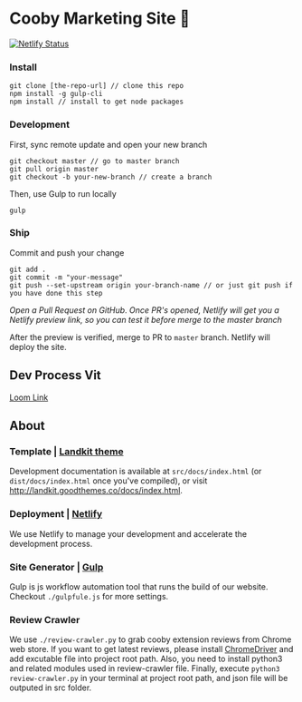 # Cooby Marketing Site 📣

[![Netlify Status](https://api.netlify.com/api/v1/badges/b96fc415-05e1-4a19-bb8f-17435f0dc533/deploy-status)](https://app.netlify.com/sites/cooby/deploys)

### Install 
```
git clone [the-repo-url] // clone this repo 
npm install -g gulp-cli
npm install // install to get node packages 
```

### Development 

First, sync remote update and open your new branch 

```
git checkout master // go to master branch 
git pull origin master  
git checkout -b your-new-branch // create a branch 
```
Then, use Gulp to run locally 

```
gulp
```


### Ship 

Commit and push your change 

```
git add . 
git commit -m "your-message"
git push --set-upstream origin your-branch-name // or just git push if you have done this step 
```

*Open a Pull Request on GitHub*.  _Once PR's opened, Netlify will get you a Netlify preview link, so you can test it before merge to the master branch_

After the preview is verified, merge to PR to `master` branch. Netlify will deploy the site.  
## Dev Process Vit  

[Loom Link](https://www.loom.com/share/e0b7f9ad0e524817be107eafe52c3fa3)
## About ###

### Template | [Landkit theme](https://landkit.goodthemes.co/)

Development documentation is available at `src/docs/index.html` (or `dist/docs/index.html` once you've compiled), or visit http://landkit.goodthemes.co/docs/index.html.

### Deployment | [Netlify](https://netlify.com/) 

We use Netlify to manage your development and accelerate the development process.

### Site Generator | [Gulp](https://gulpjs.com/) 

Gulp is js workflow automation tool that runs the build of our website. 
Checkout `./gulpfule.js` for more settings.

### Review Crawler

We use `./review-crawler.py` to grab cooby extension reviews from Chrome web store.
If you want to get latest reviews, please install [ChromeDriver](https://sites.google.com/a/chromium.org/chromedriver/downloads) and add excutable file into project root path.
Also, you need to install python3 and related modules used in review-crawler file.
Finally, execute `python3 review-crawler.py` in your terminal at project root path, and json file will be outputed in src folder.